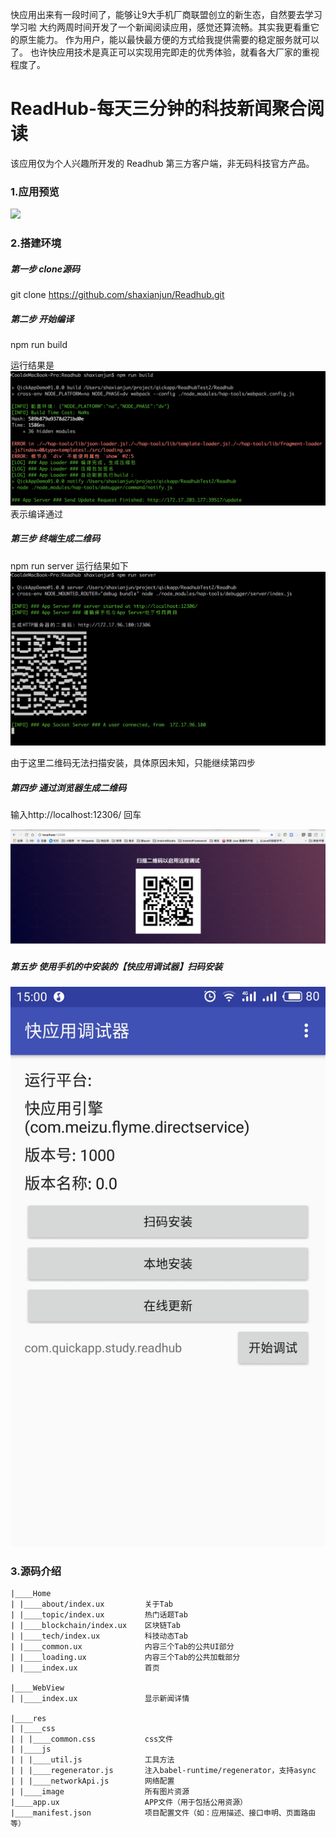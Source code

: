 快应用出来有一段时间了，能够让9大手机厂商联盟创立的新生态，自然要去学习学习啦
大约两周时间开发了一个新闻阅读应用，感觉还算流畅。其实我更看重它的原生能力。
作为用户，能以最快最方便的方式给我提供需要的稳定服务就可以了。
也许快应用技术是真正可以实现用完即走的优秀体验，就看各大厂家的重视程度了。


# ReadHub-每天三分钟的科技新闻聚合阅读
该应用仅为个人兴趣所开发的 Readhub 第三方客户端，非无码科技官方产品。

### 1.应用预览
![](https://github.com/shaxianjun/Readhub/blob/master/file/video_to_gif.gif)


### 2.搭建环境

##### 第一步  clone源码

git clone https://github.com/shaxianjun/Readhub.git

##### 第二步  开始编译

npm run build

运行结果是
![](https://github.com/shaxianjun/Readhub/blob/master/file/npm-run-build-result.png)
表示编译通过

##### 第三步  终端生成二维码

npm run server
运行结果如下
![](https://github.com/shaxianjun/Readhub/blob/master/file/npm-run-server-result.png)

由于这里二维码无法扫描安装，具体原因未知，只能继续第四步

##### 第四步 通过浏览器生成二维码

输入http://localhost:12306/ 回车

![](https://github.com/shaxianjun/Readhub/blob/master/file/scan.png)


##### 第五步 使用手机的中安装的【快应用调试器】扫码安装

![](https://github.com/shaxianjun/Readhub/blob/master/file/debuger_app.jpg)


### 3.源码介绍

```
|____Home                     
| |____about/index.ux         关于Tab
| |____topic/index.ux         热门话题Tab 
| |____blockchain/index.ux    区块链Tab
| |____tech/index.ux          科技动态Tab
| |____common.ux              内容三个Tab的公共UI部分
| |____loading.ux             内容三个Tab的公共加载部分
| |____index.ux               首页

|____WebView                  
| |____index.ux               显示新闻详情

|____res
| |____css
| | |____common.css           css文件
| |____js
| | |____util.js              工具方法
| | |____regenerator.js       注入babel-runtime/regenerator，支持async
| | |____networkApi.js        网络配置
| |____image                  所有图片资源
|____app.ux                   APP文件（用于包括公用资源）
|____manifest.json            项目配置文件（如：应用描述、接口申明、页面路由等）

```


